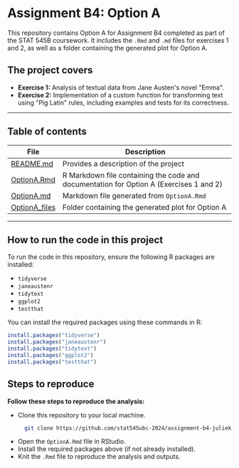 # Assignment B4: Option A

This repository contains Option A for Assignment B4 completed as part of the STAT 545B coursework. It includes the `.Rmd` and `.md` files for exercises 1 and 2, as well as a folder containing the generated plot for Option A.

## **The project covers**

- **Exercise 1:** Analysis of textual data from Jane Austen's novel "Emma".
- **Exercise 2:** Implementation of a custom function for transforming text using "Pig Latin" rules, including examples and tests for its correctness.

---

## **Table of contents**

| **File**                | **Description**                                           |
|--------------------------|-----------------------------------------------------------|
| [README.md](./README.md) | Provides a description of the project                     |
| [OptionA.Rmd](./OptionA.Rmd) | R Markdown file containing the code and documentation for Option A (Exercises 1 and 2) |
| [OptionA.md](./OptionA.md) | Markdown file generated from `OptionA.Rmd`              |
| [OptionA_files](./OptionA_files) | Folder containing the generated plot for Option A        |

---

## **How to run the code in this project**

To run the code in this repository, ensure the following R packages are installed:
- `tidyverse`
- `janeaustenr`
- `tidytext`
- `ggplot2`
- `testthat`

You can install the required packages using these commands in R:

```r
install.packages("tidyverse")
install.packages("janeaustenr")
install.packages("tidytext")
install.packages("ggplot2")
install.packages("testthat")
```

## **Steps to reproduce**

**Follow these steps to reproduce the analysis:**

- Clone this repository to your local machine.
  ```bash
    git clone https://github.com/stat545ubc-2024/assignment-b4-juliekmunkvad.git
    ```
- Open the `OptionA.Rmd` file in RStudio.
- Install the required packages above (if not already installed).
- Knit the `.Rmd` file to reproduce the analysis and outputs.
